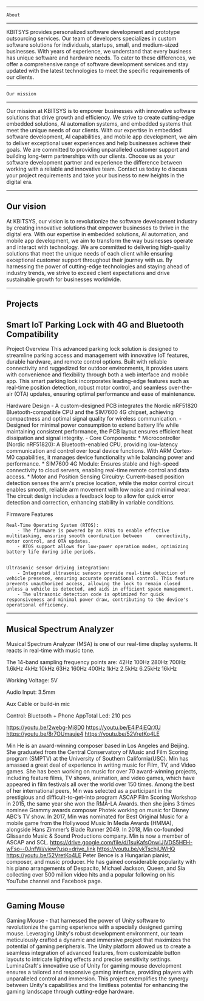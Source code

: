 ----------------------------------------------------------
	About
----------------------------------------------------------
KBITSYS provides personalized software development and prototype outsourcing services. Our team of developers specializes in custom software solutions for individuals, startups, small, and medium-sized businesses. With years of experience, we understand that every business has unique software and hardware needs. To cater to these differences, we offer a comprehensive range of software development services and stay updated with the latest technologies to meet the specific requirements of our clients.

----------------------------------------------------------
	Our mission
----------------------------------------------------------
Our mission at KBITSYS is to empower businesses with innovative software solutions that drive growth and efficiency. We strive to create cutting-edge embedded solutions, AI automation systems, and embedded systems that meet the unique needs of our clients. With our expertise in embedded software development, AI capabilities, and mobile app development, we aim to deliver exceptional user experiences and help businesses achieve their goals. We are committed to providing unparalleled customer support and building long-term partnerships with our clients. Choose us as your software development partner and experience the difference between working with a reliable and innovative team. Contact us today to discuss your project requirements and take your business to new heights in the digital era.

----------------------------------------------------------
Our vision
----------------------------------------------------------
At KBITSYS, our vision is to revolutionize the software development industry by creating innovative solutions that empower businesses to thrive in the digital era. With our expertise in embedded solutions, AI automation, and mobile app development, we aim to transform the way businesses operate and interact with technology. We are committed to delivering high-quality solutions that meet the unique needs of each client while ensuring exceptional customer support throughout their journey with us. By harnessing the power of cutting-edge technologies and staying ahead of industry trends, we strive to exceed client expectations and drive sustainable growth for businesses worldwide.


----------------------------------------------------------
Projects
----------------------------------------------------------
Smart IoT Parking Lock with 4G and Bluetooth Compatibility
----------------------------------------------------------
Project Overview
This advanced parking lock solution is designed to streamline parking access and management with innovative IoT features, durable hardware, and remote control options. Built with reliable connectivity and ruggedized for outdoor environments, it provides users with convenience and flexibility through both a web interface and mobile app. This smart parking lock incorporates leading-edge features such as real-time position detection, robust motor control, and seamless over-the-air (OTA) updates, ensuring optimal performance and ease of maintenance.


Hardware Design
	- A custom-designed PCB integrates the Nordic nRF51820 Bluetooth-compatible CPU and the SIM7600 4G chipset, achieving compactness and optimal signal quality for wireless communication.
	- Designed for minimal power consumption to extend battery life while maintaining consistent performance, the PCB layout ensures efficient heat dissipation and signal integrity.
	- Core Components:
		* Microcontroller (Nordic nRF51820): A Bluetooth-enabled CPU, providing low-latency communication and control over local device functions. With ARM Cortex-M0 capabilities, it manages device functionality while balancing power and performance.
		* SIM7600 4G Module: Ensures stable and high-speed connectivity to cloud servers, enabling real-time remote control and data access.
		* Motor and Position Sensing Circuitry:
			Current-based position detection senses the arm's precise location, while the motor control circuit enables smooth, reliable arm movement with low noise and minimal wear.
			The circuit design includes a feedback loop to allow for quick error detection and correction, enhancing stability in variable conditions.
			


Firmware Features			

	Real-Time Operating System (RTOS):
		- The firmware is powered by an RTOS to enable effective multitasking, ensuring smooth coordination between 	connectivity, motor control, and OTA updates.
		- RTOS support allows for low-power operation modes, optimizing battery life during idle periods.
 

	Ultrasonic sensor driving integration:
		- Integrated ultrasonic sensors provide real-time detection of vehicle presence, ensuring accurate operational control. This feature prevents unauthorized access, allowing the lock to remain closed unless a vehicle is detected, and aids in efficient space management.
		- The ultrasonic detection code is optimized for quick responsiveness and minimal power draw, contributing to the device's operational efficiency.
		
----------------------------------------------------------
Musical Spectrum Analyzer
----------------------------------------------------------
Musical Spectrum Analyzer (MSA) is one of our real-time display systems. It reacts in real-time with music tone.

The 14-band sampling frequency points are: 42Hz 100Hz 280Hz 700Hz 1.6kHz 4kHz 10kHz 63Hz 160Hz 400Hz 1kHz 2.5kHz 6.25kHz 16kHz

Working Voltage: 5V

Audio Input: 3.5mm

Aux Cable or build-in mic

Control: Bluetooth + Phone AppTotal Led: 210 pcs

https://youtu.be/2webg-Mi8D0
https://youtu.be/E4iP4jEQrXU
https://youtu.be/8r7OUmauje4
https://youtu.be/52VretKo4LE

Min He is an award-winning composer based in Los Angeles and Beijing. She graduated from the Central Conservatory of Music and Film Scoring program (SMPTV) at the University of Southern California(USC). Min has amassed a great deal of experience in writing music for Film, TV, and Video games.  She has been working on music for over 70 award-winning projects, including feature films, TV shows, animation, and video games, which have appeared in film festivals all over the world over 150 times. Among the best of her international peers, Min was selected as a participant in the prestigious and difficult-to-get-into program ASCAP Film Scoring Workshop in 2015, the same year she won the RMA-LA Awards. then she joins 3 times nominee Grammy awards composer Photek working on music for Disney ABC’s TV show. In 2017, Min was nominated for Best Original Music for a mobile game from the Hollywood Music In Media Awards (HMMA), alongside Hans Zimmer’s Blade Runner 2049. In 2018, Min co-founded Glissando Music & Sound Productions company. Min is now a member of ASCAP and SCL.
https://drive.google.com/file/d/1suKafsOnwlJjVDS5HEH-wFso--0JnfWi/view?usp=drive_link
https://youtu.be/ykTschjUWHQ
https://youtu.be/52VretKo4LE
Peter Bence is a Hungarian pianist, composer, and music producer. He has gained considerable popularity with his piano arrangements of Despacito, Michael Jackson, Queen, and Sia collecting over 500 million video hits and a popular following on his YouTube channel and Facebook page.

----------------------------------------------------------
Gaming Mouse
----------------------------------------------------------
Gaming Mouse - that harnessed the power of Unity software to revolutionize the gaming experience with a specially designed gaming mouse. Leveraging Unity's robust development environment, our team meticulously crafted a dynamic and immersive project that maximizes the potential of gaming peripherals. The Unity platform allowed us to create a seamless integration of advanced features, from customizable button layouts to intricate lighting effects and precise sensitivity settings. LuminaCraft's innovative use of Unity for gaming mouse development ensures a tailored and responsive gaming interface, providing players with unparalleled control and immersion. This project exemplifies the synergy between Unity's capabilities and the limitless potential for enhancing the gaming landscape through cutting-edge hardware.
